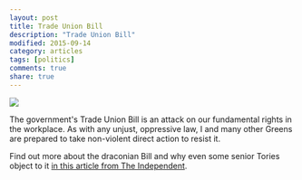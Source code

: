 ```yaml
---
layout: post
title: Trade Union Bill
description: "Trade Union Bill"
modified: 2015-09-14
category: articles
tags: [politics]
comments: true
share: true
---
```


<img src="http://dominictristram.com/images/20150914_lucas_trade_union_bill.jpg">

The government's Trade Union Bill is an attack on our fundamental rights in the workplace.
As with any unjust, oppressive law, I and many other Greens are prepared to take
non-violent direct action to resist it.

Find out more about the draconian Bill and why even some senior Tories object to it
<a href="http://www.independent.co.uk/news/uk/politics/parts-of-tory-trade-union-bill-resemble-general-francos-dictatorship-says-tory-mp-david-davis-10498842.html">
in this article from The Independent</a>.

